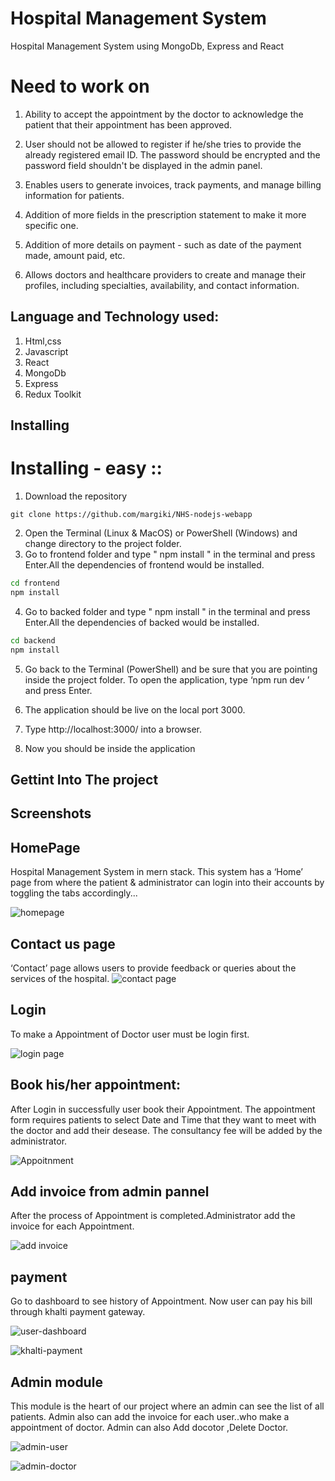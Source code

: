 
# Hospital Management System


Hospital Management System using MongoDb, Express and React


# Need to  work on

1. Ability to accept the appointment by the doctor to acknowledge the patient that their appointment has been approved.


2. User should not be allowed to register if he/she tries to provide the already registered email ID.
The password should be encrypted and the password field shouldn't be displayed in the admin panel.

3. Enables users to generate invoices, track payments, and manage billing information for patients.

4. Addition of more fields in the prescription statement to make it more specific one.

5. Addition of more details on payment - such as date of the payment made, amount paid, etc.

6. Allows doctors and healthcare providers to create and manage their profiles, including specialties, availability, and contact information.


## Language and Technology used:

1. Html,css
2. Javascript
3. React
4. MongoDb
5. Express
6. Redux Toolkit 

## Installing

# Installing - easy ::
1.	Download the repository
```
git clone https://github.com/margiki/NHS-nodejs-webapp
```
2.	Open the Terminal (Linux & MacOS) or PowerShell (Windows) and change directory to the project folder.
3. Go to frontend folder and type " npm install " in the terminal and press Enter.All the dependencies of frontend would be installed.
```bash 
cd frontend 
npm install 
```
4. Go to backed  folder and type " npm install " in the terminal and press Enter.All the dependencies of backed  would be installed.
```bash 
cd backend  
npm install 
```

5.	Go back to the Terminal (PowerShell) and be sure that you are pointing inside the project folder. To open the application, type ‘npm run dev ’ and press Enter.
6.	The application should be live on the local port 3000.  
7.	Type http://localhost:3000/ into a browser.

8.	Now you should be inside the application



## Gettint Into The project


## Screenshots

## HomePage
Hospital Management System in mern stack. This system has a ‘Home’ page from where the patient & administrator can login into their accounts by toggling the tabs accordingly...

![homepage](<Screenshot (4).png>)



## Contact us page

‘Contact’ page allows users to provide feedback or queries about the services of the hospital. 
![contact page](<Screenshot (9).png>)


## Login
To make  a Appointment of Doctor user must be login first.

![login page](login.png)


##  Book his/her appointment:
After Login in successfully user book their  Appointment. The appointment form requires patients to select  Date and Time that they want to meet with the doctor and add their desease. The consultancy fee will be added by the administrator.

![Appoitnment](<Screenshot (7).png>)


## Add invoice from admin pannel

After the process of Appointment is completed.Administrator add the invoice for each Appointment.


![add invoice](<Screenshot (20)-1.png>)


## payment 

 Go to dashboard to see history of Appointment.  Now user can pay his bill through khalti payment gateway.

![user-dashboard](<Screenshot (17).png>)


![khalti-payment](<Screenshot (18).png>)





## Admin module

   This module is the heart of our project where an admin can see the list of all patients. Admin also can add the invoice for each user..who make a appointment of doctor. Admin can also Add docotor ,Delete Doctor.

   
![admin-user](<Screenshot (20).png>)


![admin-doctor](<Screenshot (19).png>)










